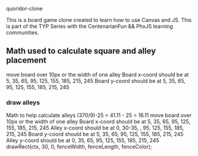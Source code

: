 quoridor-clone

This is a board game clone created to learn how to use Canvas and JS. This is part of the TYP Series with the CentenarianFun && PhxJS learning communities.

## Math used to calculate square and alley placement

move board over 10px or the width of one alley
Board x-coord should be at 5, 35, 65, 95, 125, 155, 185, 215, 245
Board y-coord should be at 5, 35, 65, 95, 125, 155, 185, 215, 245

### draw alleys
Math to help calculate alleys
(370/9)-25 = 41.11 - 25 = 16.11
move board over 10px or the width of one alley
Board x-coord should be at 5, 35, 65, 95, 125, 155, 185, 215, 245
Alley x-coord should be at 0, 30-35, , 95, 125, 155, 185, 215, 245
Board y-coord should be at 5, 35, 65, 95, 125, 155, 185, 215, 245
Alley y-coord should be at 0, 35, 65, 95, 125, 155, 185, 215, 245
    drawRect(ctx, 30, 0, fenceWidth, fenceLength, fenceColor);